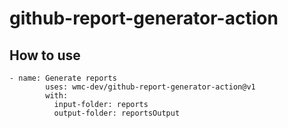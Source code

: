 # github-report-generator-action
## How to use
````
- name: Generate reports
        uses: wmc-dev/github-report-generator-action@v1
        with:
          input-folder: reports
          output-folder: reportsOutput
````
